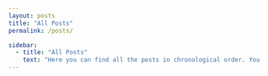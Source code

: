 ```yaml
---
layout: posts
title: "All Posts"
permalink: /posts/

sidebar:
  - title: "All Posts"
    text: "Here you can find all the posts in chronological order. You can also always search for specific pages at the top right."
---
```

